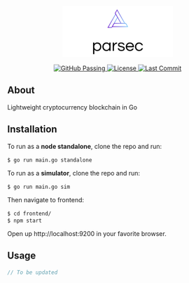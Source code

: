<br/>
<p align="center">
        <img width="50%" src="https://raw.githubusercontent.com/quarterblue/parsec/main/public/images/parsec2.png" alt="Parsec logo">
</p>
<p align="center">
    <a href="https://github.com/quarterblue/parsec/actions/workflows/go.yml" target="_blank">
        <img src="https://github.com/quarterblue/parsec/actions/workflows/go.yml/badge.svg" alt="GitHub Passing">
    </a>
    <a href="https://github.com/quarterblue/parsec/blob/main/LICENSE" target="_blank">
        <img src="https://img.shields.io/badge/license-MIT-blue.svg" alt="License">
    </a>   
    <a href="https://github.com/quarterblue/parsec/graphs/commit-activity" target="_blank">
        <img src="https://img.shields.io/github/last-commit/quarterblue/parsec" alt="Last Commit">
    </a>
</p>

## About
Lightweight cryptocurrency blockchain in Go

## Installation

To run as a **node standalone**, clone the repo and run:
```
$ go run main.go standalone
```

To run as a **simulator**, clone the repo and run:
```
$ go run main.go sim
```

Then navigate to frontend:
```
$ cd frontend/
$ npm start
```

Open up http://localhost:9200 in your favorite browser.

## Usage

```go
// To be updated
```
